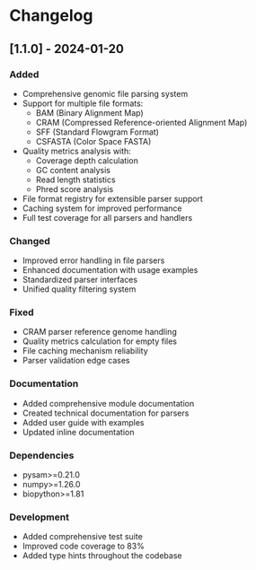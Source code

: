 # Changelog

## [1.1.0] - 2024-01-20

### Added
- Comprehensive genomic file parsing system
- Support for multiple file formats:
  * BAM (Binary Alignment Map)
  * CRAM (Compressed Reference-oriented Alignment Map)
  * SFF (Standard Flowgram Format)
  * CSFASTA (Color Space FASTA)
- Quality metrics analysis with:
  * Coverage depth calculation
  * GC content analysis
  * Read length statistics
  * Phred score analysis
- File format registry for extensible parser support
- Caching system for improved performance
- Full test coverage for all parsers and handlers

### Changed
- Improved error handling in file parsers
- Enhanced documentation with usage examples
- Standardized parser interfaces
- Unified quality filtering system

### Fixed
- CRAM parser reference genome handling
- Quality metrics calculation for empty files
- File caching mechanism reliability
- Parser validation edge cases

### Documentation
- Added comprehensive module documentation
- Created technical documentation for parsers
- Added user guide with examples
- Updated inline documentation

### Dependencies
- pysam>=0.21.0
- numpy>=1.26.0
- biopython>=1.81

### Development
- Added comprehensive test suite
- Improved code coverage to 83%
- Added type hints throughout the codebase 